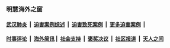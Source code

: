 
### 明慧海外之窗

####  [武汉肺炎](indexes/365.md?t=04052301) &nbsp;|&nbsp;  [迫害案例综述](indexes/328.md?t=04052301) &nbsp;|&nbsp; [迫害致死案例](indexes/277.md?t=04052301)  &nbsp;|&nbsp; [更多迫害案例](indexes/81.md?t=04052301)  &nbsp;|&nbsp; 
####  [时事评论](indexes/19.md?t=04052301) &nbsp;|&nbsp; [海外简讯](indexes/245.md?t=04052301)&nbsp;|&nbsp;  [社会支持](indexes/140.md?t=04052301) &nbsp;|&nbsp; [褒奖决议](indexes/282.md?t=04052301) &nbsp;|&nbsp; [社区报道](indexes/91.md?t=04052301)  &nbsp;|&nbsp; [天人之间](indexes/78.md?t=04052301) 

